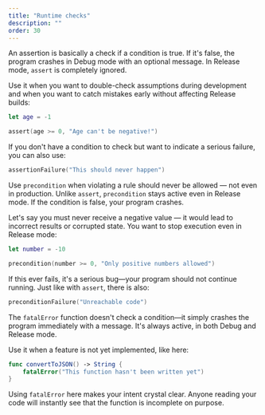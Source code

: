 ```yaml
---
title: "Runtime checks"
description: ""
order: 30
---
```


An assertion is basically a check if a condition is true. If it's false, the program crashes in Debug mode with an optional message. In Release mode, `assert` is completely ignored.

Use it when you want to double-check assumptions during development and when you want to catch mistakes early without affecting Release builds:


```swift
let age = -1

assert(age >= 0, "Age can't be negative!")  
```

If you don't have a condition to check but want to indicate a serious failure, you can also use:

```swift
assertionFailure("This should never happen")
```

Use `precondition` when violating a rule should never be allowed — not even in production. Unlike `assert`, `precondition` stays active even in Release mode. If the condition is false, your program crashes.

Let's say you must never receive a negative value — it would lead to incorrect results or corrupted state. You want to stop execution even in Release mode:

```swift
let number = -10

precondition(number >= 0, "Only positive numbers allowed")  
```

If this ever fails, it's a serious bug—your program should not continue running. Just like with `assert`, there is also:

```swift
preconditionFailure("Unreachable code")
```

The `fatalError` function doesn't check a condition—it simply crashes the program immediately with a message. It's always active, in both Debug and Release mode.

Use it when a feature is not yet implemented, like here:

```swift
func convertToJSON() -> String {
    fatalError("This function hasn't been written yet")
}
```

Using `fatalError` here makes your intent crystal clear. Anyone reading your code will instantly see that the function is incomplete on purpose.
